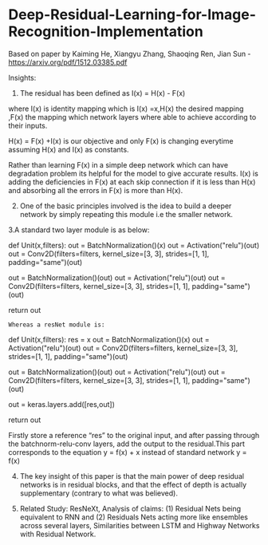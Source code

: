 # Deep-Residual-Learning-for-Image-Recognition-Implementation
Based on paper by Kaiming He, Xiangyu Zhang, Shaoqing Ren, Jian Sun - https://arxiv.org/pdf/1512.03385.pdf

Insights:
1. The residual has been defined as I(x) = H(x) - F(x)

  where I(x) is identity mapping which is I(x) =x,H(x) the desired mapping ,F(x) the mapping which network layers where able to achieve according to their inputs.

  H(x) = F(x) +I(x) is our objective and only F(x) is changing everytime assuming H(x) and I(x) as constants.

  Rather than learning F(x) in a simple deep network which can have degradation problem its helpful for the model to give accurate results. I(x) is adding the deficiencies in F(x) at each skip connection if it is less than H(x) and absorbing all the errors in F(x) is more than H(x).

2. One of the basic principles involved is the idea to build a deeper network by simply repeating this module i.e the smaller network.

3.A standard two layer module is as below:

def Unit(x,filters):
  out = BatchNormalization()(x)
  out = Activation("relu")(out)
  out = Conv2D(filters=filters, kernel_size=[3, 3], strides=[1, 1], padding="same")(out)
  
  out = BatchNormalization()(out)
  out = Activation("relu")(out)
  out = Conv2D(filters=filters, kernel_size=[3, 3], strides=[1, 1], padding="same")(out)
  
  return out
  
    Whereas a resNet module is:  
    
def Unit(x,filters):
  res = x
  out = BatchNormalization()(x)
  out = Activation("relu")(out)
  out = Conv2D(filters=filters, kernel_size=[3, 3], strides=[1, 1], padding="same")(out)
    
  out = BatchNormalization()(out)
  out = Activation("relu")(out)
  out = Conv2D(filters=filters, kernel_size=[3, 3], strides=[1, 1], padding="same")(out)
  
  out = keras.layers.add([res,out])
  
  return out

Firstly store a reference “res” to the original input, and after passing through the batchnorm-relu-conv layers,  add the output to the residual.This part corresponds to the equation y = f(x) + x instead of standard network y = f(x) 

4. The key insight of this paper is that the main power of deep residual networks is in residual blocks, and that the effect of depth is actually supplementary (contrary to what was believed).

5. Related Study: ResNeXt, Analysis of claims:  (1) Residual Nets being equivalent to RNN and (2) Residuals Nets acting more like ensembles across several layers, Similarities between LSTM and Highway Networks with Residual Network.
